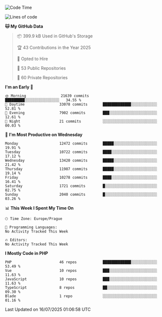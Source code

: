 <!--START_SECTION:waka-->
![Code Time](http://img.shields.io/badge/Code%20Time-1%2C584%20hrs%203%20mins-blue)

![Lines of code](https://img.shields.io/badge/From%20Hello%20World%20I%27ve%20Written-18.0%20million%20lines%20of%20code-blue)

**🐱 My GitHub Data** 

> 📦 399.9 kB Used in GitHub's Storage 
 > 
> 🏆 43 Contributions in the Year 2025
 > 
> 💼 Opted to Hire
 > 
> 📜 53 Public Repositories 
 > 
> 🔑 60 Private Repositories 
 > 
**I'm an Early 🐤** 

```text
🌞 Morning                21639 commits       █████████░░░░░░░░░░░░░░░░   34.55 % 
🌆 Daytime                33078 commits       █████████████░░░░░░░░░░░░   52.81 % 
🌃 Evening                7902 commits        ███░░░░░░░░░░░░░░░░░░░░░░   12.61 % 
🌙 Night                  21 commits          ░░░░░░░░░░░░░░░░░░░░░░░░░   00.03 % 
```
📅 **I'm Most Productive on Wednesday** 

```text
Monday                   12472 commits       █████░░░░░░░░░░░░░░░░░░░░   19.91 % 
Tuesday                  10722 commits       ████░░░░░░░░░░░░░░░░░░░░░   17.12 % 
Wednesday                13420 commits       █████░░░░░░░░░░░░░░░░░░░░   21.42 % 
Thursday                 11987 commits       █████░░░░░░░░░░░░░░░░░░░░   19.14 % 
Friday                   10278 commits       ████░░░░░░░░░░░░░░░░░░░░░   16.41 % 
Saturday                 1721 commits        █░░░░░░░░░░░░░░░░░░░░░░░░   02.75 % 
Sunday                   2040 commits        █░░░░░░░░░░░░░░░░░░░░░░░░   03.26 % 
```


📊 **This Week I Spent My Time On** 

```text
🕑︎ Time Zone: Europe/Prague

💬 Programming Languages: 
No Activity Tracked This Week

🔥 Editors: 
No Activity Tracked This Week
```

**I Mostly Code in PHP** 

```text
PHP                      46 repos            █████████████░░░░░░░░░░░░   53.49 % 
Vue                      10 repos            ███░░░░░░░░░░░░░░░░░░░░░░   11.63 % 
JavaScript               10 repos            ███░░░░░░░░░░░░░░░░░░░░░░   11.63 % 
TypeScript               8 repos             ██░░░░░░░░░░░░░░░░░░░░░░░   09.30 % 
Blade                    1 repo              ░░░░░░░░░░░░░░░░░░░░░░░░░   01.16 % 
```




 Last Updated on 16/07/2025 01:06:58 UTC
<!--END_SECTION:waka-->
<!--
**AlexKratky/AlexKratky** is a ✨ _special_ ✨ repository because its `README.md` (this file) appears on your GitHub profile.

Here are some ideas to get you started:

- 🔭 I’m currently working on ...
- 🌱 I’m currently learning ...
- 👯 I’m looking to collaborate on ...
- 🤔 I’m looking for help with ...
- 💬 Ask me about ...
- 📫 How to reach me: ...
- 😄 Pronouns: ...
- ⚡ Fun fact: ...
-->
